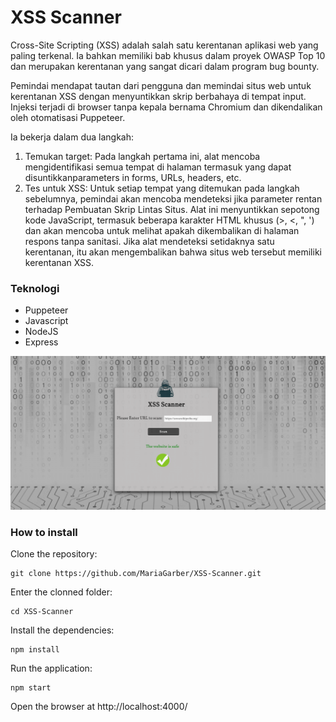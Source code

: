# XSS Scanner

Cross-Site Scripting (XSS) adalah salah satu kerentanan aplikasi web yang paling terkenal. Ia bahkan memiliki bab khusus dalam proyek OWASP Top 10 dan merupakan kerentanan yang sangat dicari dalam program bug bounty.

Pemindai mendapat tautan dari pengguna dan memindai situs web untuk kerentanan XSS dengan menyuntikkan skrip berbahaya di tempat input. Injeksi terjadi di browser tanpa kepala bernama Chromium dan dikendalikan oleh otomatisasi Puppeteer.

Ia bekerja dalam dua langkah:
1. Temukan target: Pada langkah pertama ini, alat mencoba mengidentifikasi semua tempat di halaman termasuk yang dapat disuntikkanparameters in forms, URLs, headers, etc.
2. Tes untuk XSS: Untuk setiap tempat yang ditemukan pada langkah sebelumnya, pemindai akan mencoba mendeteksi jika parameter rentan terhadap Pembuatan Skrip Lintas Situs. Alat ini menyuntikkan sepotong kode JavaScript, termasuk beberapa karakter HTML khusus (>, <, ", ') dan akan mencoba untuk melihat apakah dikembalikan di halaman respons tanpa sanitasi.
Jika alat mendeteksi setidaknya satu kerentanan, itu akan mengembalikan bahwa situs web tersebut memiliki kerentanan XSS.

### Teknologi
 * Puppeteer
 * Javascript
 * NodeJS
 * Express
 
 ![](public/pictures/xss_scanner.png)
 
### How to install

Clone the repository:
```
git clone https://github.com/MariaGarber/XSS-Scanner.git
```
Enter the clonned folder:
```
cd XSS-Scanner
```
Install the dependencies:
```
npm install
```
Run the application:
```
npm start
```
Open the browser at http://localhost:4000/
